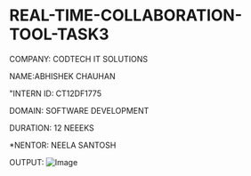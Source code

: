 # REAL-TIME-COLLABORATION-TOOL-TASK3
COMPANY: CODTECH IT SOLUTIONS

NAME:ABHISHEK CHAUHAN

"INTERN ID: CT12DF1775

DOMAIN: SOFTWARE DEVELOPMENT

DURATION: 12 NEEEKS

*NENTOR: NEELA SANTOSH

 OUTPUT:
 ![Image](https://github.com/user-attachments/assets/88c26e56-26a7-4e00-aff1-1a9f3ed6097b)
 
